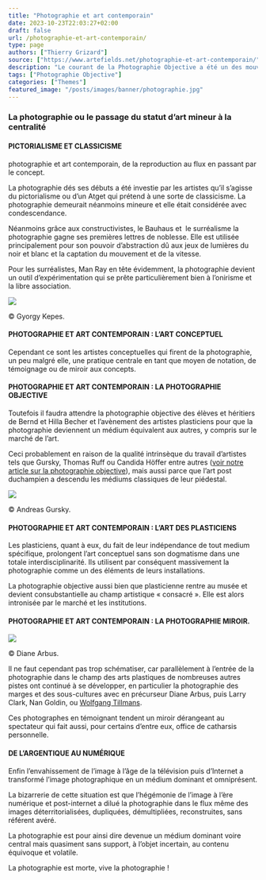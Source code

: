 ```yaml
---
title: "Photographie et art contemporain"
date: 2023-10-23T22:03:27+02:00
draft: false
url: /photographie-et-art-contemporain/
type: page
authors: ["Thierry Grizard"]
source: ["https://www.artefields.net/photographie-et-art-contemporain/"]
description: "Le courant de la Photographie Objective a été un des mouvements fondateurs de la photographie contemporaine dans son approche déconstructiviste "
tags: ["Photographie Objective"]
categories: ["Themes"]
featured_image: "/posts/images/banner/photographie.jpg"
---
```

### La photographie ou le passage du statut d’art mineur à la centralité

#### PICTORIALISME ET CLASSICISME

photographie et art contemporain, de la reproduction au flux en passant par le concept.

La photographie dés ses débuts a été investie par les artistes qu’il s’agisse du pictorialisme ou d’un Atget qui prétend à une sorte de classicisme. La photographie demeurait néanmoins mineure et elle était considérée avec condescendance.

Néanmoins grâce aux constructivistes, le Bauhaus et  le surréalisme la photographie gagne ses premières lettres de noblesse. Elle est utilisée principalement pour son pouvoir d’abstraction dû aux jeux de lumières du noir et blanc et la captation du mouvement et de la vitesse.

Pour les surréalistes, Man Ray en tête évidemment, la photographie devient un outil d’expérimentation qui se prête particulièrement bien à l’onirisme et la libre association.‌

![](/posts/images/photographie//gyorgy-kepes_photography.jpg) 

© Gyorgy Kepes.

#### PHOTOGRAPHIE ET ART CONTEMPORAIN : L’ART CONCEPTUEL

Cependant ce sont les artistes conceptuelles qui firent de la photographie, un peu malgré elle, une pratique centrale en tant que moyen de notation, de témoignage ou de miroir aux concepts.

#### PHOTOGRAPHIE ET ART CONTEMPORAIN : LA PHOTOGRAPHIE OBJECTIVE

Toutefois il faudra attendre la photographie objective des élèves et héritiers de Bernd et Hilla Becher et l’avènement des artistes plasticiens pour que la photographie deviennent un médium équivalent aux autres, y compris sur le marché de l’art.

Ceci probablement en raison de la qualité intrinsèque du travail d’artistes tels que Gursky, Thomas Ruff ou Candida Höffer entre autres ([voir notre article sur la photographie objective](https://www.artefields.net/photographie-objective/)), mais aussi parce que l’art post duchampien a descendu les médiums classiques de leur piédestal.‌

![](/posts/images/photographie//andreas-gursky-rhein-II.jpg) 

© Andreas Gursky.

#### PHOTOGRAPHIE ET ART CONTEMPORAIN : L’ART DES PLASTICIENS

Les plasticiens, quant à eux, du fait de leur indépendance de tout medium spécifique, prolongent l’art conceptuel sans son dogmatisme dans une totale interdisciplinarité. Ils utilisent par conséquent massivement la photographie comme un des éléments de leurs installations.

La photographie objective aussi bien que plasticienne rentre au musée et devient consubstantielle au champ artistique « consacré ». Elle est alors intronisée par le marché et les institutions.

#### PHOTOGRAPHIE ET ART CONTEMPORAIN : LA PHOTOGRAPHIE MIROIR.‌

![](/posts/images/photographie//hb_2001.474-562x579-1.jpg) 

© Diane Arbus.

Il ne faut cependant pas trop schématiser, car parallèlement à l’entrée de la photographie dans le champ des arts plastiques de nombreuses autres pistes ont continué à se développer, en particulier la photographie des marges et des sous-cultures avec en précurseur Diane Arbus, puis Larry Clark, Nan Goldin, ou [Wolfgang Tillmans](/wolfgang-tillmans/).

Ces photographes en témoignant tendent un miroir dérangeant au spectateur qui fait aussi, pour certains d’entre eux, office de catharsis personnelle.

#### DE L’ARGENTIQUE AU NUMÉRIQUE

Enfin l’envahissement de l’image à l’âge de la télévision puis d’Internet a transformé l’image photographique en un médium dominant et omniprésent.

La bizarrerie de cette situation est que l’hégémonie de l’image à l’ère numérique et post-internet a dilué la photographie dans le flux même des images déterritorialisées, dupliquées, démultipliées, reconstruites, sans référent avéré.

La photographie est pour ainsi dire devenue un médium dominant voire central mais quasiment sans support, à l’objet incertain, au contenu équivoque et volatile.

La photographie est morte, vive la photographie !